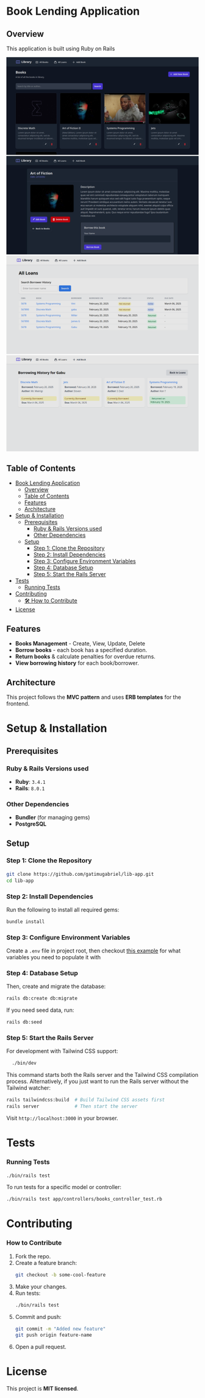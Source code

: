 # Book Lending Application

## Overview
This application is built using Ruby on Rails


![Homepage](/app/assets/images/Screenshot_1.png)
![Details](/app/assets/images/book_details.png)
![Borrowings](/app/assets/images/loans.png)
![User Hisotry](/app/assets/images/borrower_history.png)

## Table of Contents
- [Book Lending Application](#book-lending-application)
  - [Overview](#overview)
  - [Table of Contents](#table-of-contents)
  - [Features](#features)
  - [Architecture](#architecture)
- [Setup \& Installation](#setup--installation)
  - [Prerequisites](#prerequisites)
    - [Ruby \& Rails Versions used](#ruby--rails-versions-used)
    - [Other Dependencies](#other-dependencies)
  - [Setup](#setup)
    - [Step 1: Clone the Repository](#step-1-clone-the-repository)
    - [Step 2: Install Dependencies](#step-2-install-dependencies)
    - [Step 3: Configure Environment Variables](#step-3-configure-environment-variables)
    - [Step 4: Database Setup](#step-4-database-setup)
    - [Step 5: Start the Rails Server](#step-5-start-the-rails-server)
- [Tests](#tests)
    - [Running Tests](#running-tests)
- [Contributing](#contributing)
    - [🛠️ How to Contribute](#️-how-to-contribute)
- [License](#license)



## Features
- **Books Management**  - Create, View, Update, Delete
- **Borrow books** - each book has a specified duration.
- **Return books** & calculate penalties for overdue returns.
- **View borrowing history** for each book/borrower.

## Architecture
This project follows the **MVC pattern** and uses **ERB templates** for the frontend.


[//]: # (![Architecture Diagram]&#40;docs/images/architecture.png&#41;)






# Setup & Installation
## Prerequisites
### Ruby & Rails Versions used
- **Ruby**: `3.4.1`
- **Rails**: `8.0.1`

### Other Dependencies
- **Bundler** (for managing gems)
- **PostgreSQL** 

## Setup

### Step 1: Clone the Repository
```sh
git clone https://github.com/gatimugabriel/lib-app.git
cd lib-app
```

### Step 2: Install Dependencies
Run the following to install all required gems:
```sh
bundle install
```

### Step 3: Configure Environment Variables
Create a ```.env``` file in project root, then checkout [this example](/env.example) for what variables you need to populate it with

### Step 4: Database Setup
Then, create and migrate the database:
```sh
rails db:create db:migrate
```

If you need seed data, run:
```sh
rails db:seed
```

### Step 5: Start the Rails Server
For development with Tailwind CSS support:

```sh
  ./bin/dev
```
This command starts both the Rails server and the Tailwind CSS compilation process.
Alternatively, if you just want to run the Rails server without the Tailwind watcher:
```sh
rails tailwindcss:build  # Build Tailwind CSS assets first
rails server             # Then start the server
```


Visit `http://localhost:3000` in your browser.



# Tests

### Running Tests
```sh
./bin/rails test
```

To run tests for a specific model or controller:
```sh
./bin/rails test app/controllers/books_controller_test.rb
```


# Contributing
### How to Contribute
1. Fork the repo.
2. Create a feature branch:
   ```sh
   git checkout -b some-cool-feature
   ```
3. Make your changes.
4. Run tests:
   ```sh
   ./bin/rails test
   ```
5. Commit and push:
   ```sh
   git commit -m "Added new feature"
   git push origin feature-name
   ```
6. Open a pull request.


# License
This project is **MIT licensed**.

